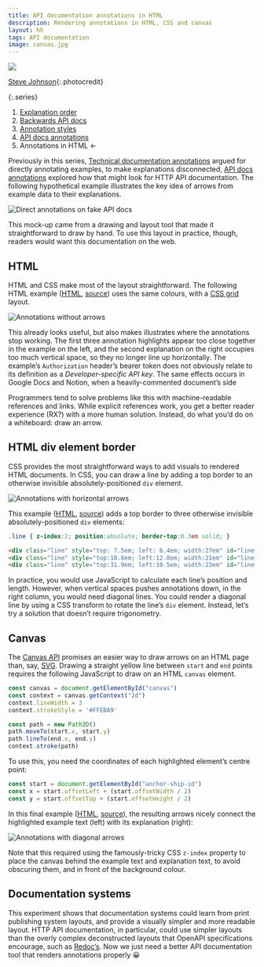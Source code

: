 ```yaml
---
title: API documentation annotations in HTML
description: Rendering annotations in HTML, CSS and canvas
layout: hh
tags: API documentation
image: canvas.jpg
---
```


![](canvas.jpg)

[Steve Johnson](https://unsplash.com/photos/QlBdxJK2-nU){:.photocredit}

{:.series}
1. [Explanation order](explanation-order)
2. [Backwards API docs](api-docs-backwards)
3. [Annotation styles](annotations)
4. [API docs annotations](api-docs-annotations)
5. Annotations in HTML ←

Previously in this series, [Technical documentation annotations](annotations)
argued for directly annotating examples, to make explanations disconnected,
[API docs annotations](api-docs-annotations) explored how that might look for HTTP API documentation.
The following hypothetical example illustrates the key idea of arrows from example data to their explanations.

![Direct annotations on fake API docs](api/api.webp)

This mock-up came from a drawing and layout tool that made it straightforward to draw by hand.
To use this layout in practice, though, readers would want this documentation on the web.

## HTML

HTML and CSS make most of the layout straightforward.
The following HTML example
([HTML](api/pirates-artisanal.html),
[source](https://github.com/hilton/hilton.github.com/blob/master/blog/api/pirates-artisanal.html))
uses the same colours, with a 
[CSS grid](https://developer.mozilla.org/en-US/docs/Web/CSS/CSS_Grid_Layout) layout.

![Annotations without arrows](api/pirates-artisanal.webp)

This already looks useful, but also makes illustrates where the annotations stop working.
The first three annotation highlights appear too close together in the example on the left, and the second explanation on the right occupies too much vertical space, so they no longer line up horizontally.
The example’s `Authorization` header’s bearer token does not obviously relate to its definition as a _Developer-specific API key_.
The same effects occurs in Google Docs and Notion, when a heavily-commented document’s side

Programmers tend to solve problems like this with machine-readable references and links.
While explicit references work, you get a better reader experience (RX?) with a more human solution.
Instead, do what you’d do on a whiteboard: draw an arrow.

## HTML div element border

CSS provides the most straightforward ways to add visuals to rendered HTML documents.
In CSS, you can draw a line by adding a top border to an otherwise invisible absolutely-positioned `div` element.

![Annotations with horizontal arrows](api/pirates-artisanal-div.webp)

This example
([HTML](api/pirates-artisanal-div.html),
[source](https://github.com/hilton/hilton.github.com/blob/master/blog/api/pirates-artisanal-div.html))
adds a top border to three otherwise invisible absolutely-positioned `div` elements:

```css
.line { z-index:2; position:absolute; border-top:0.3em solid; }
```

```html
<div class="line" style="top: 7.5em; left: 6.4em; width:27em" id="line-ship-id"></div>
<div class="line" style="top:10.8em; left:12.8em; width:21em" id="line-api-key"></div>
<div class="line" style="top:31.9em; left:10.5em; width:23em" id="line-pirate-id"></div>
```

In practice, you would use JavaScript to calculate each line’s position and length.
However, when vertical spaces pushes annotations down, in the right column, you would need diagonal lines.
You could render a diagonal line by using a CSS transform to rotate the line’s `div` element.
Instead, let’s try a solution that doesn’t require trigonometry.

## Canvas

The [Canvas API](https://developer.mozilla.org/en-US/docs/Web/API/Canvas_API)
promises an easier way to draw arrows on an HTML page than, say, 
[SVG](https://developer.mozilla.org/en-US/docs/Web/SVG).
Drawing a straight yellow line between `start` and `end` points requires the following JavaScript to draw on an HTML `canvas` element.

```javascript
const canvas = document.getElementById("canvas")
const context = canvas.getContext("2d")
context.lineWidth = 3
context.strokeStyle = '#FFEBA9'

const path = new Path2D()
path.moveTo(start.x, start.y)
path.lineTo(end.x, end.y)
context.stroke(path)
```

To use this, you need the coordinates of each highlighted element’s centre point:

```javascript
const start = document.getElementById("anchor-ship-id")
const x = start.offsetLeft + (start.offsetWidth / 2)
const y = start.offsetTop + (start.offsetHeight / 2)
```

In this final example
([HTML](api/pirates-artisanal-canvas.html),
[source](https://github.com/hilton/hilton.github.com/blob/master/blog/api/pirates-artisanal-canvas.html)),
the resulting arrows nicely connect the highlighted example text (left) with its explanation (right):

![Annotations with diagonal arrows](api/pirates-artisanal-canvas.webp)

Note that this required using the famously-tricky CSS `z-index` property to place the canvas behind the example text and explanation text, to avoid obscuring them, and in front of the background colour.

## Documentation systems

This experiment shows that documentation systems could learn from print publishing system layouts, and provide a visually simpler and more readable layout.
HTTP API documentation, in particular, could use simpler layouts than the overly complex deconstructed layouts that OpenAPI specifications encourage, such as
[Redoc’s](api-docs-backwards#deconstructed).
Now we just need a better API documentation tool that renders annotations properly 😀
